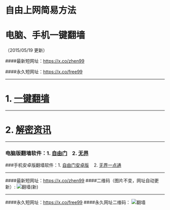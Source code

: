 # 自由上网简易方法
# 电脑、手机一键翻墙
（2015/05/19 更新）

####最新短网址：https://x.co/zhen99

####永久短网址：https://x.co/free99

***

#  1.  <a href="https://d1i1t0zigjhqe6.cloudfront.net" target="_blank">一键翻墙</a>

***

#  2.  <a href="https://d1i1t0zigjhqe6.cloudfront.net/zhen99.php" target="_blank">解密资讯</a>

***

### 电脑版翻墙软件：1. <a href="https://d1i1t0zigjhqe6.cloudfront.net/fga01.php?fid=fg753p.zip" target="_blank">自由门</a>&nbsp;&nbsp;&nbsp;&nbsp;2. <a href="https://d1i1t0zigjhqe6.cloudfront.net/fga01.php?fid=u1405.zip" target="_blank">无界</a>

###手机安卓版翻墙软件：1. <a href="https://d1i1t0zigjhqe6.cloudfront.nett/fga01.php?fid=fgma32.apk" target="_blank">自由门安卓版</a>&nbsp;&nbsp;&nbsp;&nbsp;2. <a href="https://d1i1t0zigjhqe6.cloudfront.net/fga01.php?fid=um3.1.apk" target="_blank">无界一点通</a>

***

####最新短网址：https://x.co/zhen99
####二维码（图片不变，网址自动更新）:
![翻墙(新)](https://d1i1t0zigjhqe6.cloudfront.net/pic/yjfq1.png)

***

####永久短网址：https://x.co/free99
####永久网址二维码：
![翻墙](https://d1i1t0zigjhqe6.cloudfront.net/pic/yjfq0.png)
